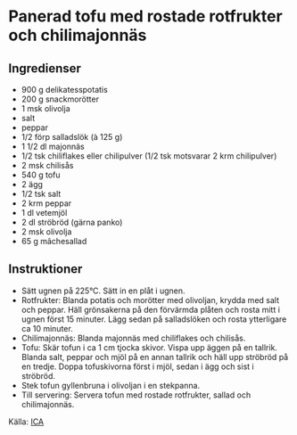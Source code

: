 # Panerad tofu med rostade rotfrukter och chilimajonnäs

## Ingredienser

* 900 g delikatesspotatis
* 200 g snackmorötter
* 1 msk olivolja
* salt
* peppar
* 1/2 förp salladslök (à 125 g)
* 1 1/2 dl majonnäs
* 1/2 tsk chiliflakes eller chilipulver (1/2 tsk motsvarar 2 krm chilipulver)
* 2 msk chilisås
* 540 g tofu
* 2 ägg
* 1/2 tsk salt
* 2 krm peppar
* 1 dl vetemjöl
* 2 dl ströbröd (gärna panko)
* 2 msk olivolja
* 65 g mâchesallad

## Instruktioner

* Sätt ugnen på 225°C. Sätt in en plåt i ugnen.
* Rotfrukter: Blanda potatis och morötter med olivoljan, krydda med salt och peppar. Häll grönsakerna på den förvärmda plåten och rosta mitt i ugnen först 15 minuter. Lägg sedan på salladslöken och rosta ytterligare ca 10 minuter.
* Chilimajonnäs: Blanda majonnäs med chiliflakes och chilisås.
* Tofu: Skär tofun i ca 1 cm tjocka skivor. Vispa upp äggen på en tallrik. Blanda salt, peppar och mjöl på en annan tallrik och häll upp ströbröd på en tredje. Doppa tofuskivorna först i mjöl, sedan i ägg och sist i ströbröd.
* Stek tofun gyllenbruna i olivoljan i en stekpanna.
* Till servering: Servera tofun med rostade rotfrukter, sallad och chilimajonnäs.

 Källa: [ICA](https://www.ica.se/recept/panerad-tofu-med-rostade-rotfrukter-och-chilimajonnas-723763/)